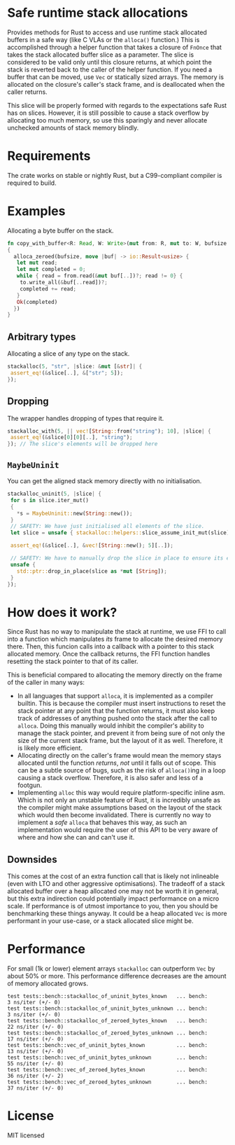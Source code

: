 # Safe runtime stack allocations

Provides methods for Rust to access and use runtime stack allocated buffers in a safe way (like C VLAs or the `alloca()` function.)
This is accomplished through a helper function that takes a closure of `FnOnce` that takes the stack allocated buffer slice as a parameter.
The slice is considered to be valid only until this closure returns, at which point the stack is reverted back to the caller of the helper function. If you need a buffer that can be moved, use `Vec` or statically sized arrays.
The memory is allocated on the closure's caller's stack frame, and is deallocated when the caller returns.

This slice will be properly formed with regards to the expectations safe Rust has on slices.
However, it is still possible to cause a stack overflow by allocating too much memory, so use this sparingly and never allocate unchecked amounts of stack memory blindly.

# Requirements
The crate works on stable or nightly Rust, but a C99-compliant compiler is required to build.

# Examples
Allocating a byte buffer on the stack.
```rust
fn copy_with_buffer<R: Read, W: Write>(mut from: R, mut to: W, bufsize: usize) -> io::Result<usize>
{
  alloca_zeroed(bufsize, move |buf| -> io::Result<usize> {
   let mut read;
   let mut completed = 0;
   while { read = from.read(&mut buf[..])?; read != 0} {
    to.write_all(&buf[..read])?;
    completed += read;
   }
   Ok(completed)
  })
}
```
## Arbitrary types
Allocating a slice of any type on the stack.
```rust
stackalloc(5, "str", |slice: &mut [&str]| {
 assert_eq!(&slice[..], &["str"; 5]);
});
```
## Dropping
The wrapper handles dropping of types that require it.
```rust
stackalloc_with(5, || vec![String::from("string"); 10], |slice| {
 assert_eq!(&slice[0][0][..], "string");  
}); // The slice's elements will be dropped here
```
## `MaybeUninit`
You can get the aligned stack memory directly with no initialisation.
```rust 
stackalloc_uninit(5, |slice| {
 for s in slice.iter_mut()
 {
   *s = MaybeUninit::new(String::new());
 }
 // SAFETY: We have just initialised all elements of the slice.
 let slice = unsafe { stackalloc::helpers::slice_assume_init_mut(slice) };

 assert_eq!(&slice[..], &vec![String::new(); 5][..]);

 // SAFETY: We have to manually drop the slice in place to ensure its elements are dropped, as `stackalloc_uninit` does not attempt to drop the potentially uninitialised elements.
 unsafe {
   std::ptr::drop_in_place(slice as *mut [String]);
 }
});
```

# How does it work?
Since Rust has no way to manipulate the stack at runtime, we use FFI to call into a function which manipulates *its* frame to allocate the desired memory there. Then, this funcion calls into a callback with a pointer to this stack allocated memory. Once the callback returns, the FFI function handles resetting the stack pointer to that of its caller.

This is beneficial compared to allocating the memory directly on the frame of the caller in many ways:
* In all languages that support `alloca`, it is implemented as a compiler builtin. This is because the compiler must insert instructions to reset the stack pointer at any point that the function returns, it must also keep track of addresses of anything pushed onto the stack after the call to `alloca`. Doing this manually would inhibit the compiler's ability to manage the stack pointer, and prevent it from being sure of not only the size of the current stack frame, but the layout of it as well. Therefore, it is likely more efficient.
* Allocating directly on the caller's frame would mean the memory stays allocated until the function *returns*, *not* until it falls out of scope. This can be a subtle source of bugs, such as the risk of `alloca()`ing in a loop causing a stack overflow. Therefore, it is also safer and less of a footgun.
* Implementing `alloc` this way would require platform-specific inline asm. Which is not only an unstable feature of Rust, it is incredibly unsafe as the compiler might make assumptions based on the layout of the stack which would then become invalidated. There is currently no way to implement a *safe* `alloca` that behaves this way, as such an implementation would require the user of this API to be very aware of where and how she can and can't use it.

## Downsides
This comes at the cost of an extra function call that is likely not inlineable (even with LTO and other aggressive optimisations).
The tradeoff of a stack allocated buffer over a heap allocated one may not be worth it in general, but this extra indirection could potentially impact performance on a micro scale.
If performance is of utmost importance to you, then you should be benchmarking these things anyway. It could be a heap allocated `Vec` is more performant in your use-case, or a stack allocated slice might be.

# Performance
For small (1k or lower) element arrays `stackalloc` can outperform `Vec` by about 50% or more. This performance difference decreases are the amount of memory allocated grows.

```
test tests::bench::stackalloc_of_uninit_bytes_known   ... bench:           3 ns/iter (+/- 0)
test tests::bench::stackalloc_of_uninit_bytes_unknown ... bench:           3 ns/iter (+/- 0)
test tests::bench::stackalloc_of_zeroed_bytes_known   ... bench:          22 ns/iter (+/- 0)
test tests::bench::stackalloc_of_zeroed_bytes_unknown ... bench:          17 ns/iter (+/- 0)
test tests::bench::vec_of_uninit_bytes_known          ... bench:          13 ns/iter (+/- 0)
test tests::bench::vec_of_uninit_bytes_unknown        ... bench:          55 ns/iter (+/- 0)
test tests::bench::vec_of_zeroed_bytes_known          ... bench:          36 ns/iter (+/- 2)
test tests::bench::vec_of_zeroed_bytes_unknown        ... bench:          37 ns/iter (+/- 0)
```


# License
MIT licensed
